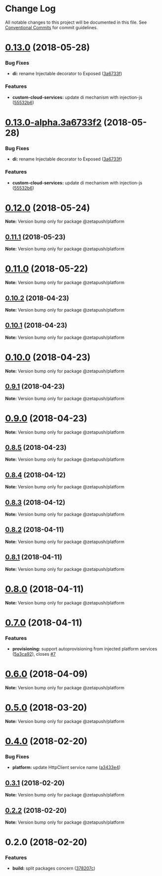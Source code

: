 # Change Log

All notable changes to this project will be documented in this file.
See [Conventional Commits](https://conventionalcommits.org) for commit guidelines.

<a name="0.13.0"></a>
# [0.13.0](https://github.com/zetapush/zetapush/compare/v0.12.0...v0.13.0) (2018-05-28)


### Bug Fixes

* **di:** rename Injectable decorator to Exposed ([3a6733f](https://github.com/zetapush/zetapush/commit/3a6733f))


### Features

* **custom-cloud-services:** update di mechanism with injection-js ([55532b6](https://github.com/zetapush/zetapush/commit/55532b6))




<a name="0.13.0-alpha.3a6733f2"></a>
# [0.13.0-alpha.3a6733f2](https://github.com/zetapush/zetapush/compare/v0.12.0...v0.13.0-alpha.3a6733f2) (2018-05-28)


### Bug Fixes

* **di:** rename Injectable decorator to Exposed ([3a6733f](https://github.com/zetapush/zetapush/commit/3a6733f))


### Features

* **custom-cloud-services:** update di mechanism with injection-js ([55532b6](https://github.com/zetapush/zetapush/commit/55532b6))




<a name="0.12.0"></a>
# [0.12.0](https://github.com/zetapush/zetapush/compare/v0.11.1...v0.12.0) (2018-05-24)




**Note:** Version bump only for package @zetapush/platform

<a name="0.11.1"></a>
## [0.11.1](https://github.com/zetapush/zetapush/compare/v0.11.0...v0.11.1) (2018-05-23)




**Note:** Version bump only for package @zetapush/platform

<a name="0.11.0"></a>
# [0.11.0](https://github.com/zetapush/zetapush/compare/v0.10.2...v0.11.0) (2018-05-22)




**Note:** Version bump only for package @zetapush/platform

<a name="0.10.2"></a>
## [0.10.2](https://github.com/zetapush/zetapush/compare/v0.10.1...v0.10.2) (2018-04-23)




**Note:** Version bump only for package @zetapush/platform

<a name="0.10.1"></a>
## [0.10.1](https://github.com/zetapush/zetapush/compare/v0.10.0...v0.10.1) (2018-04-23)




**Note:** Version bump only for package @zetapush/platform

<a name="0.10.0"></a>
# [0.10.0](https://github.com/zetapush/zetapush/compare/v0.9.1...v0.10.0) (2018-04-23)




**Note:** Version bump only for package @zetapush/platform

<a name="0.9.1"></a>
## [0.9.1](https://github.com/zetapush/zetapush/compare/v0.9.0...v0.9.1) (2018-04-23)




**Note:** Version bump only for package @zetapush/platform

<a name="0.9.0"></a>
# [0.9.0](https://github.com/zetapush/zetapush/compare/v0.8.5...v0.9.0) (2018-04-23)




**Note:** Version bump only for package @zetapush/platform

<a name="0.8.5"></a>
## [0.8.5](https://github.com/zetapush/zetapush/compare/v0.8.4...v0.8.5) (2018-04-23)




**Note:** Version bump only for package @zetapush/platform

<a name="0.8.4"></a>
## [0.8.4](https://github.com/zetapush/zetapush/compare/v0.8.3...v0.8.4) (2018-04-12)




**Note:** Version bump only for package @zetapush/platform

<a name="0.8.3"></a>
## [0.8.3](https://github.com/zetapush/zetapush/compare/v0.8.2...v0.8.3) (2018-04-12)




**Note:** Version bump only for package @zetapush/platform

<a name="0.8.2"></a>
## [0.8.2](https://github.com/zetapush/zetapush/compare/v0.8.1...v0.8.2) (2018-04-11)




**Note:** Version bump only for package @zetapush/platform

<a name="0.8.1"></a>
## [0.8.1](https://github.com/zetapush/zetapush/compare/v0.8.0...v0.8.1) (2018-04-11)




**Note:** Version bump only for package @zetapush/platform

<a name="0.8.0"></a>
# [0.8.0](https://github.com/zetapush/zetapush/compare/v0.7.0...v0.8.0) (2018-04-11)




**Note:** Version bump only for package @zetapush/platform

<a name="0.7.0"></a>
# [0.7.0](https://github.com/zetapush/zetapush/compare/v0.6.0...v0.7.0) (2018-04-11)


### Features

* **provisioning:** support autoprovisioning from injected platform services ([5a3ca92](https://github.com/zetapush/zetapush/commit/5a3ca92)), closes [#7](https://github.com/zetapush/zetapush/issues/7)




<a name="0.6.0"></a>
# [0.6.0](https://github.com/zetapush/zetapush/compare/v0.5.0...v0.6.0) (2018-04-09)




**Note:** Version bump only for package @zetapush/platform

<a name="0.5.0"></a>
# [0.5.0](https://github.com/zetapush/zetapush/compare/v0.4.0...v0.5.0) (2018-03-20)




**Note:** Version bump only for package @zetapush/platform

<a name="0.4.0"></a>
# [0.4.0](https://github.com/zetapush/zetapush/compare/v0.3.1...v0.4.0) (2018-02-20)


### Bug Fixes

* **platform:** update HttpClient service name ([a3433e4](https://github.com/zetapush/zetapush/commit/a3433e4))




<a name="0.3.1"></a>
## [0.3.1](https://github.com/zetapush/zetapush/compare/v0.3.0...v0.3.1) (2018-02-20)




**Note:** Version bump only for package @zetapush/platform

<a name="0.2.2"></a>
## [0.2.2](https://github.com/zetapush/zetapush/compare/v0.2.1...v0.2.2) (2018-02-20)




**Note:** Version bump only for package @zetapush/platform

<a name="0.2.0"></a>
# 0.2.0 (2018-02-20)


### Features

* **build:** split packages concern ([378207c](https://github.com/zetapush/zetapush/commit/378207c))
